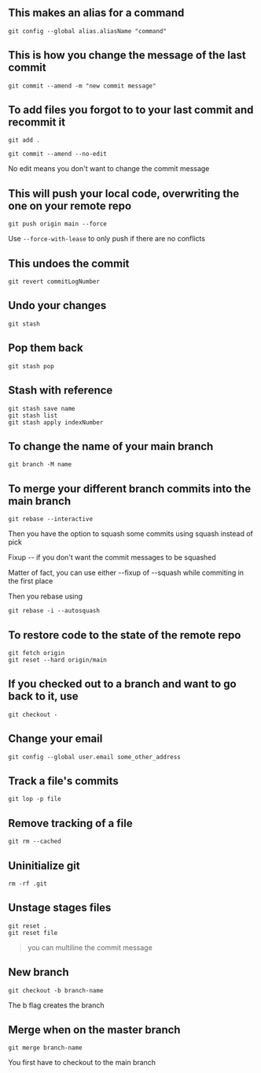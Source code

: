 ## This makes an alias for a command

```
git config --global alias.aliasName "command"
```

## This is how you change the message of the last commit

```
git commit --amend -m "new commit message"
```

## To add files you forgot to to your last commit and recommit it

```
git add .
```

```
git commit --amend --no-edit
```

No edit means you don't want to change the commit message

## This will push your local code, overwriting the one on your remote repo

```
git push origin main --force
```

Use `--force-with-lease` to only push if there are no conflicts

## This undoes the commit

```
git revert commitLogNumber
```

## Undo your changes

```
git stash
```

## Pop them back

```
git stash pop
```

## Stash with reference

```
git stash save name
git stash list
git stash apply indexNumber
```

## To change the name of your main branch

```
git branch -M name
```

## To merge your different branch commits into the main branch

```
git rebase --interactive
```

Then you have the option to squash some commits using squash instead of pick

Fixup -- if you don't want the commit messages to be squashed

Matter of fact, you can use either --fixup of --squash while commiting in the first place

Then you rebase using

```
git rebase -i --autosquash
```

## To restore code to the state of the remote repo

```
git fetch origin
git reset --hard origin/main
```

## If you checked out to a branch and want to go back to it, use

```
git checkout -
```

## Change your email

```
git config --global user.email some_other_address
```

## Track a file's commits

```
git lop -p file
```

## Remove tracking of a file

```
git rm --cached
```

## Uninitialize git

```
rm -rf .git
```

## Unstage stages files

```
git reset .
git reset file
```

> you can multiline the commit message

## New branch

```
git checkout -b branch-name
```

The b flag creates the branch

## Merge when on the master branch

```
git merge branch-name
```

You first have to checkout to the main branch